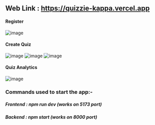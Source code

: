 ## Web Link : https://quizzie-kappa.vercel.app

#### Register 
![image](https://github.com/logic-found/Quizzie/assets/93260606/c6a9396c-5a01-4d09-a501-81e5ffd37dce)

#### Create Quiz 
![image](https://github.com/logic-found/Quizzie/assets/93260606/b44c48b8-62e1-4c2e-a172-74e50c675adb) ![image](https://github.com/logic-found/Quizzie/assets/93260606/5decc588-0449-4953-ba00-a735ad3c506c) ![image](https://github.com/logic-found/Quizzie/assets/93260606/0e217c8b-7891-4252-aeeb-165537441237)

#### Quiz Analytics
![image](https://github.com/logic-found/Quizzie/assets/93260606/0880888c-5604-4757-9431-ca58ea154df2)


### Commands used to start the app:-

##### Frontend : npm run dev (works on 5173 port)
##### Backend : npm start (works on 8000 port)
